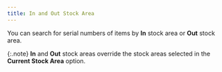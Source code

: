 ```yaml
---
title: In and Out Stock Area
---
```



You can search for serial numbers of items by **In**  stock area or **Out** stock area.


{:.note}
**In** and **Out**  stock areas override the stock areas selected in the **Current 
 Stock Area** option.
